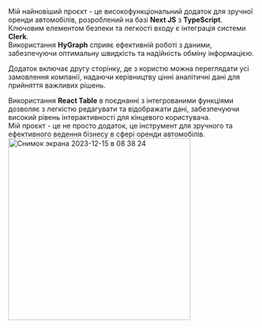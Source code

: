 Мій найновіший проєкт - це високофункціональний додаток для зручної оренди автомобілів, розроблений на базі <b>Next JS</b> з <b>TypeScript</b>.<br/> 
Ключовим елементом безпеки та легкості входу є інтеграція системи <b>Clerk</b>.<br/> 
Використання <b>HyGraph</b> сприяє ефективній роботі з даними, забезпечуючи оптимальну швидкість та надійність обміну інформацією.<br/> 

Додаток включає другу сторінку, де з користю можна переглядати усі замовлення компанії, надаючи керівництву цінні аналітичні дані для прийняття важливих рішень.<br/> 

Використання <b>React Table</b> в поєднанні з інтегрованими функціями дозволяє з легкістю редагувати та відображати дані, забезпечуючи високий рівень інтерактивності для кінцевого користувача.<br/> 
Мій проєкт - це не просто додаток, це інструмент для зручного та ефективного ведення бізнесу в сфері оренди автомобілів.<br/>
<img width="369" alt="Снимок экрана 2023-12-15 в 08 38 24" src="https://github.com/Artem91S/Car_rent/assets/115031070/359edcea-e1fd-4f1f-954a-032a8d0819ce">

